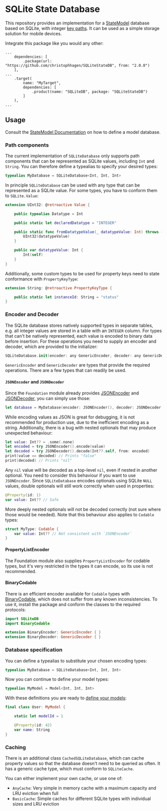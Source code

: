 # SQLite State Database

This repository provides an implementation for a [StateModel](https://github.com/christophhagen/StateModel) database based on SQLite, with integer [key paths](https://github.com/christophhagen/StateModel#database-definition).
It can be used as a simple storage solution for mobile devices.

Integrate this package like you would any other:

```
...
    dependencies: [
        .package(url: "https://github.com/christophhagen/SQLiteStateDB", from: "2.0.0")
    ],
...
    .target(
        name: "MyTarget",
        dependencies: [
            .product(name: "SQLiteDB", package: "SQLiteStateDB")
        ]
    ),
...
```

## Usage

Consult the [StateModel Documentation](https://github.com/christophhagen/StateModel#database-definition) on how to define a model database.

### Path components

The current implementation of `SQLiteDatabase` only supports path components that can be represented as SQLite values, including `Int` and `String`.
You can therefore define a typealias to specify your desired types:
```swift
typealias MyDatabase = SQLiteDatabase<Int, Int, Int>
```

In principle `SQLiteDatabase` can be used with any type that can be represented as a SQLite value.
For some types, you have to conform them to `SQLite.Value`:

```swift
extension UInt32: @retroactive Value {

    public typealias Datatype = Int

    public static let declaredDatatype = "INTEGER"

    public static func fromDatatypeValue(_ datatypeValue: Int) throws -> UInt32 {
        UInt32(datatypeValue)
    }

    public var datatypeValue: Int {
        Int(self)
    }
}
```

Additionally, some custom types to be used for property keys need to state conformance with `PropertyKeyType`:

```swift
extension String: @retroactive PropertyKeyType {

    public static let instanceId: String = "status"
}
```

### Encoder and Decoder

The SQLite database stores natively supported types in separate tables, e.g. all integer values are stored in a table with an `INTEGER` column.
For types that can't be natively represented, each value is encoded to binary data before insertion.
For these operations you need to supply an encoder and decoder, which are provided to the initializer:
```swift
SQLiteDatabase.init(encoder: any GenericEncoder, decoder: any GenericDecoder)
```

`GenericEncoder` and `GenericDecoder` are types that provide the required operations.
There are a few types that can readily be used.

#### `JSONEncoder` and `JSONDecoder`

Since the `Foundation` module already provides [JSONEncoder](https://developer.apple.com/documentation/foundation/jsonencoder) and [JSONDecoder](https://developer.apple.com/documentation/foundation/jsondecoder), you can simply use those:

```swift
let database = MyDatabase(encoder: JSONEncoder(), decoder: JSONDecoder())
```

While encoding values as JSON is great for debugging, it is not recommended for production use, due to the inefficient encoding as a string.
Additionally, there is a bug with nested optionals that may produce unexpected behaviour:

```swift
let value: Int?? = .some(.none)
let encoded = try JSONEncoder().encode(value)
let decoded = try JSONDecoder().decode(Int??.self, from: encoded)
print(value == decoded) // Prints "false"
print(decoded) // Prints "nil"
```

Any `nil` value will be decoded as a top-level `nil`, even if nested in another optional.
You need to consider this behaviour if you want to use `JSONEncoder`.
Since `SQLiteDatabase` encodes optionals using SQLite `NULL` values, double optionals will still work correctly when used in properties:

```swift
@Property(id: 1)
var value: Int?? // Safe
```

More deeply nested optionals will not be decoded correctly (not sure where those would be needed).
Note that this behaviour also applies to `Codable` types:

```swift
struct MyType: Codable {
    var value: Int?? // Not consistent with `JSONEncoder`
}
```

#### PropertyListEncoder

The Foundation module also supplies `PropertyListEncoder` for codable types, but it's very restricted in the types it can encode, so its use is not recommended.

#### BinaryCodable

There is an efficient encoder available for `Codable` types with [BinaryCodable](https://github.com/christophhagen/BinaryCodable/tree/master), which does not suffer from any known inconsistencies.
To use it, install the package and conform the classes to the required protocols:

```swift
import SQLiteDB
import BinaryCodable

extension BinaryEncoder: GenericEncoder { }
extension BinaryDecoder: GenericDecoder { }
```

### Database specification

You can define a typealias to substitute your chosen encoding types:
```swift
typealias MyDatabase = SQLiteDatabase<Int, Int, Int>
```

Now you can continue to define your model types:

```swift
typealias MyModel = Model<Int, Int, Int>
```

With these definitions you are ready to [define your models](https://github.com/christophhagen/StateModel#model-definition):

```swift
final class User: MyModel {

    static let modelId = 1

    @Property(id: 42)
    var name: String
}
```

### Caching

There is an additional class `CachedSQLiteDatabase`, which can cache property values so that the database doesn't need to be queried as often.
It has a generic cache type, which must conform to `SQLiteCache`.

You can either implement your own cache, or use one of:
- `AnyCache`: Very simple in memory cache with a maximum capacity and LRU eviction when full
- `BasicCache`: Simple caches for different SQLite types with individual sizes and LRU eviction
